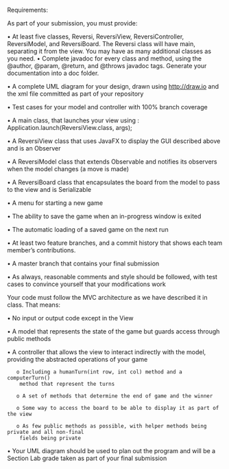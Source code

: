 Requirements:
  
As part of your submission, you must provide:

  • At least five classes, Reversi, ReversiView, ReversiController, ReversiModel, and ReversiBoard.
    The Reversi class will have main, separating it from the view. You may have as many additional classes as you need.
  • Complete javadoc for every class and method, using the @author, @param, @return, and
    @throws javadoc tags. Generate your documentation into a doc folder.
    
  • A complete UML diagram for your design, drawn using http://draw.io and the xml file
    committed as part of your repository
    
  • Test cases for your model and controller with 100% branch coverage
  
  • A main class, that launches your view using :
     Application.launch(ReversiView.class, args);
     
  • A ReversiView class that uses JavaFX to display the GUI described above and is an Observer
  
  • A ReversiModel class that extends Observable and notifies its observers when the model
    changes (a move is made)
    
  • A ReversiBoard class that encapsulates the board from the model to pass to the view and is
    Serializable
    
  • A menu for starting a new game
  
  • The ability to save the game when an in-progress window is exited
  
  • The automatic loading of a saved game on the next run
  
  • At least two feature branches, and a commit history that shows each team member’s
    contributions.
    
  • A master branch that contains your final submission
  
  • As always, reasonable comments and style should be followed, with test cases to convince
    yourself that your modifications work

Your code must follow the MVC architecture as we have described it in class. That means:

  • No input or output code except in the View
  
  • A model that represents the state of the game but guards access through public methods
  
  • A controller that allows the view to interact indirectly with the model, providing the abstracted
    operations of your game
    
       o Including a humanTurn(int row, int col) method and a computerTurn()
        method that represent the turns
        
       o A set of methods that determine the end of game and the winner
      
       o Some way to access the board to be able to display it as part of the view
      
       o As few public methods as possible, with helper methods being private and all non-final
        fields being private
        
  • Your UML diagram should be used to plan out the program and will be a Section Lab grade taken
    as part of your final submission
